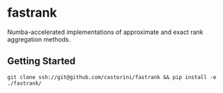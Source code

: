 # fastrank

Numba-accelerated implementations of approximate and exact rank aggregation methods.

## Getting Started

```
git clone ssh://git@github.com/castorini/fastrank && pip install -e ./fastrank/
```
